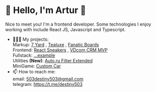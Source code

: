 # 🌊 Hello, I'm Artur 🚀

Nice to meet you! I'm a frontend developer. Some technologies I enjoy working with include React JS, Javascript and Typescript.<br>

- 👩🏾‍💻 My projects:<br>
Markup: [7 Yard](https://github.com/destiny503/7-yard-cafe) , [Tealuxe](https://github.com/destiny503/tealuxe) , [Fanatic Boards](https://github.com/destiny503/fanatic-boards)<br>
Frontend: [React Sneakers](https://github.com/destiny503/react-sneakers) , [VDcom CRM MVP](https://github.com/destiny503/vdcom-test)<br>
Fullstack: [...example](https://github.com/destiny503/some-pern)<br>
Utilities **(New)**: [Auto.ru Filter Extended](https://github.com/destiny503/autoru-filter-extended-react)<br>
MiniGame: [Custom Car](https://github.com/destiny503/custom-car)<br>
- 📫 How to reach me:<br>
email: 503destiny503@gmail.com<br>
telegram: https://t.me/destiny503<br>
